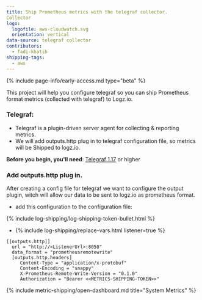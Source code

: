 ```yaml
---
title: Ship Prometheus metrics with the telegraf collector.
Collector
logo:
  logofile: aws-cloudwatch.svg
  orientation: vertical
data-source: telegraf collector
contributors:
  - fadi-khatib
shipping-tags:
  - aws
---
```


{% include page-info/early-access.md type="beta" %}

This project will help you configure telegraf so you can ship Prometheus format metrics (collected with telegraf) to Logz.io.

### Telegraf:
* Telegraf is a plugin-driven server agent for collecting & reporting metrics.
* We will add outputs.http plug in to telegraf configuration file, so metrics will be Shipped to logz.io.
  
**Before you begin, you'll need**:
[Telegraf 1.17](https://docs.influxdata.com/telegraf/v1.17/introduction/getting-started/) or higher


<div class="tasklist">

### Add outputs.http plug in.
After creating a config file for telegraf we want to configure the output plugin,
witch will allow our data to be sent to logz.io as prometheus format.
* add this configuration to the configuration file:

{% include log-shipping/log-shipping-token-bullet.html %}
* {% include log-shipping/replace-vars.html listener=true %}

```
[[outputs.http]]
  url = "http://<ListenerUrl>:8050"
  data_format = "prometheusremotewrite"
  [outputs.http.headers]
     Content-Type = "application/x-protobuf"
     Content-Encoding = "snappy"
     X-Prometheus-Remote-Write-Version = "0.1.0"
     Authorization = "Bearer <<METRICS-SHIPPING-TOKEN>>"
``` 

{% include metric-shipping/open-dashboard.md title="System Metrics" %}

</div>


